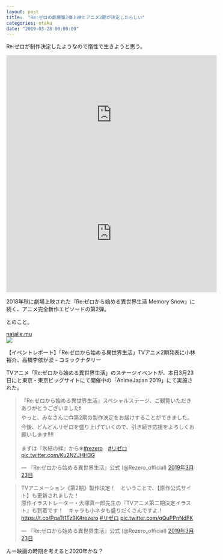 ```yaml
---
layout: post
title:  "Re:ゼロの劇場第2弾上映とアニメ2期が決定したらしい"
categories: otaku
date: "2019-03-28 00:00:00"
---
```


Re:ゼロが制作決定したようなので惰性で生きようと思う。

<div class="google">
<iframe width="560" height="315" src="https://www.youtube.com/embed/1YANqqz0qS8" frameborder="0" allow="accelerometer; autoplay; encrypted-media; gyroscope; picture-in-picture" allowfullscreen></iframe>
</div>

<div class="google">
<iframe width="560" height="315" src="https://www.youtube.com/embed/qCXlrNYghHs" frameborder="0" allow="accelerometer; autoplay; encrypted-media; gyroscope; picture-in-picture" allowfullscreen></iframe>
</div>

2018年秋に劇場上映された『Re:ゼロから始める異世界生活 Memory Snow』に続く、アニメ完全新作エピソードの第2弾。

とのこと。

<div class="card">
  <a href="https://natalie.mu/comic/news/325042"></a>
  <div class="card__header">
    <a href="https://natalie.mu/comic/news/325042">natalie.mu</a>
  </div>
  <div class="card__image">
    <img src="https://cdnx.natalie.mu/media/news/comic/2019/0323/rezero_Aj2019_fixw_750_lt.jpg">
  </div>
  <div class="card__title">
    <p>【イベントレポート】「Re:ゼロから始める異世界生活」TVアニメ2期発表に小林裕介、高橋李依が涙 - コミックナタリー</p>
  </div>
  <div class="card__description">
    <p>TVアニメ「Re:ゼロから始める異世界生活」のステージイベントが、本日3月23日にと東京・東京ビッグサイトにて開催中の「AnimeJapan 2019」にて実施された。</p>
  </div>
</div>

<blockquote class="twitter-tweet  tw-align-center" data-lang="ja"><p lang="ja" dir="ltr">『Re:ゼロから始める異世界生活』スペシャルステージ、ご観覧いただきありがとうございました❗<br>やっと、みなさんに📺第2期の製作決定をお届けすることができました。今後、どんどんリゼロを盛り上げていくので、引き続き応援をよろしくお願いします‼‼<br><br>まずは『氷結の絆』から❄<a href="https://twitter.com/hashtag/rezero?src=hash&amp;ref_src=twsrc%5Etfw">#rezero</a>　<a href="https://twitter.com/hashtag/%E3%83%AA%E3%82%BC%E3%83%AD?src=hash&amp;ref_src=twsrc%5Etfw">#リゼロ</a> <a href="https://t.co/Ku2NZJHH3G">pic.twitter.com/Ku2NZJHH3G</a></p>&mdash; 『Re:ゼロから始める異世界生活』公式 (@Rezero_official) <a href="https://twitter.com/Rezero_official/status/1109353963554430977?ref_src=twsrc%5Etfw">2019年3月23日</a></blockquote>
<script async src="https://platform.twitter.com/widgets.js" charset="utf-8"></script>

<blockquote class="twitter-tweet  tw-align-center" data-lang="ja"><p lang="ja" dir="ltr">TVアニメーション《第2期》製作決定！　ということで、【原作公式サイト】も更新されました！　<br>原作イラストレーター・大塚真一郎先生の『TVアニメ第二期決定イラスト』も到着です！　キャラも小ネタも盛りだくさんですよ！<a href="https://t.co/PqaTt1Tz9K">https://t.co/PqaTt1Tz9K</a><a href="https://twitter.com/hashtag/rezero?src=hash&amp;ref_src=twsrc%5Etfw">#rezero</a> <a href="https://twitter.com/hashtag/%E3%83%AA%E3%82%BC%E3%83%AD?src=hash&amp;ref_src=twsrc%5Etfw">#リゼロ</a> <a href="https://t.co/qQuPPnNdFK">pic.twitter.com/qQuPPnNdFK</a></p>&mdash; 『Re:ゼロから始める異世界生活』公式 (@Rezero_official) <a href="https://twitter.com/Rezero_official/status/1109385929033027584?ref_src=twsrc%5Etfw">2019年3月23日</a></blockquote>
<script async src="https://platform.twitter.com/widgets.js" charset="utf-8"></script>

んー映画の時期を考えると2020年かな？

